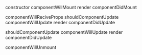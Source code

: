 constructor
componentWillMount
render
componentDidMount

componentWillReciveProps
shouldComponentUpdate
componentWillUpdate
render
componentDidUpdate

shouldComponentUpdate
componentWillUpdate
render
componentDidUpdate

componentWillUnmount